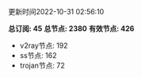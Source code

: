 更新时间2022-10-31 02:56:10

**总订阅: 45**
**总节点: 2380**
**有效节点: 426**
- v2ray节点: 192
- ss节点: 162
- trojan节点: 72
